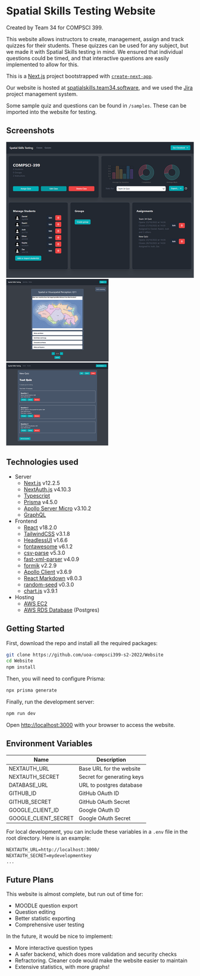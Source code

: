 # Spatial Skills Testing Website

Created by Team 34 for COMPSCI 399.

This website allows instructors to create, management, assign and track quizzes for their students.  These quizzes can be used for any subject, but we made it with Spatial Skills testing in mind.  We ensured that individual questions could be timed, and that interactive questions are easily implemented to allow for this.

This is a [Next.js](https://nextjs.org/) project bootstrapped with [`create-next-app`](https://github.com/vercel/next.js/tree/canary/packages/create-next-app).

Our website is hosted at [spatialskills.team34.software](https://spatialskills.team34.software/), and we used the [Jira](https://399-34-14.atlassian.net/jira/software/projects/P14/boards/2/roadmap) project management system.  

Some sample quiz and questions can be found in `/samples`.  These can be imported into the website for testing.  

## Screenshots
![Class management dashboard](screenshots/class_dashboard.png)  
![Quiz Applet](screenshots/quiz_applet.png)
![Quiz Editor](screenshots/quiz_editor.png)

## Technologies used

- Server
  - [Next.js](https://nextjs.org/) v12.2.5
  - [NextAuth.js](https://next-auth.js.org/) v4.10.3
  - [Typescript](https://www.typescriptlang.org/)
  - [Prisma](https://www.prisma.io/) v4.5.0
  - [Apollo Server Micro](https://www.npmjs.com/package/apollo-server-micro) v3.10.2
  - [GraphQL](https://graphql.org/)
- Frontend
  - [React](https://reactjs.org/) v18.2.0
  - [TailwindCSS](https://tailwindcss.com/) v3.1.8
  - [HeadlessUI](https://headlessui.com/) v1.6.6
  - [fontawesome](https://fontawesome.com/) v6.1.2
  - [csv-parse](https://www.npmjs.com/package/csv-parse/) v5.3.0
  - [fast-xml-parser](https://www.npmjs.com/package/fast-xml-parser) v4.0.9
  - [formik](https://formik.org/) v2.2.9
  - [Apollo Client](https://www.apollographql.com/apollo-client) v3.6.9
  - [React Markdown](https://github.com/remarkjs/react-markdown) v8.0.3
  - [random-seed](https://www.npmjs.com/package/random-seed) v0.3.0
  - [chart.js](https://www.chartjs.org/) v3.9.1
- Hosting
  - [AWS EC2](https://aws.amazon.com/ec2/)
  - [AWS RDS Database](https://aws.amazon.com/rds/) (Postgres)

## Getting Started

First, download the repo and install all the required packages:

```bash
git clone https://github.com/uoa-compsci399-s2-2022/Website
cd Website
npm install
```

Then, you will need to configure Prisma:

```bash
npx prisma generate
```

Finally, run the development server:

```bash
npm run dev
```

Open [http://localhost:3000](http://localhost:3000) with your browser to access the website.

## Environment Variables

| Name                 | Description                |
| -------------------- | -------------------------- |
| NEXTAUTH_URL         | Base URL for the website   |
| NEXTAUTH_SECRET      | Secret for generating keys |
| DATABASE_URL         | URL to postgres database   |
| GITHUB_ID            | GitHub OAuth ID            |
| GITHUB_SECRET        | GitHub OAuth Secret        |
| GOOGLE_CLIENT_ID     | Google OAuth ID            |
| GOOGLE_CLIENT_SECRET | Google OAuth Secret        |

For local development, you can include these variables in a `.env` file in the root directory.
Here is an example:

```
NEXTAUTH_URL=http://localhost:3000/
NEXTAUTH_SECRET=mydevelopmentkey
...
```

## Future Plans

This website is almost complete, but run out of time for:

- MOODLE question export
- Question editing
- Better statistic exporting
- Comprehensive user testing


In the future, it would be nice to implement:

- More interactive question types
- A safer backend, which does more validation and security checks
- Refractoring.  Cleaner code would make the website easier to maintain
- Extensive statistics, with more graphs!